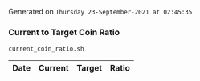 Generated on `Thursday 23-September-2021 at 02:45:35`

### Current to Target Coin Ratio
`current_coin_ratio.sh`

Date|Current|Target|Ratio
---|---|---|---
